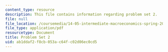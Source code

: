 ```yaml
---
content_type: resource
description: This file contains information regarding problem set 2.
file: null
file_location: /coursemedia/14-05-intermediate-macroeconomics-spring-2013/ab1ddaf2f8cb053ac64fc02d06ec0cd5_MIT14_05S13_Pset2.pdf
file_type: application/pdf
resourcetype: Document
title: Problem Set 2
uid: ab1ddaf2-f8cb-053a-c64f-c02d06ec0cd5
---
```

